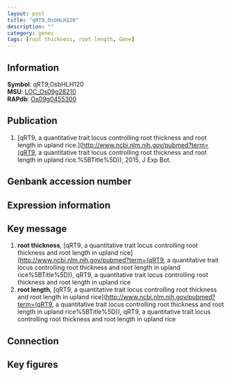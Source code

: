 ```yaml
---
layout: post
title: "qRT9,OsbHLH120"
description: ""
category: genes
tags: [root thickness, root length, Gene]
---
```


## Information
__Symbol__: qRT9,OsbHLH120  
__MSU__: [LOC_Os09g28210](http://rice.plantbiology.msu.edu/cgi-bin/ORF_infopage.cgi?orf=LOC_Os09g28210)  
__RAPdb__: [Os09g0455300](http://rapdb.dna.affrc.go.jp/viewer/gbrowse_details/irgsp1?name=Os09g0455300)  

## Publication
1. [qRT9, a quantitative trait locus controlling root thickness and root length in upland rice.](http://www.ncbi.nlm.nih.gov/pubmed?term=(qRT9, a quantitative trait locus controlling root thickness and root length in upland rice.%5BTitle%5D)), 2015, J Exp Bot.

## Genbank accession number

## Expression information

## Key message
1. __root thickness__, [qRT9, a quantitative trait locus controlling root thickness and root length in upland rice](http://www.ncbi.nlm.nih.gov/pubmed?term=(qRT9, a quantitative trait locus controlling root thickness and root length in upland rice%5BTitle%5D)), qRT9, a quantitative trait locus controlling root thickness and root length in upland rice
2. __root length__, [qRT9, a quantitative trait locus controlling root thickness and root length in upland rice](http://www.ncbi.nlm.nih.gov/pubmed?term=(qRT9, a quantitative trait locus controlling root thickness and root length in upland rice%5BTitle%5D)), qRT9, a quantitative trait locus controlling root thickness and root length in upland rice

## Connection

## Key figures


